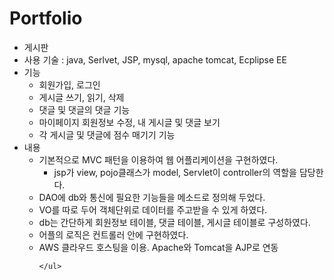 # Portfolio

<ul>
  <li>게시판 </li>
  <li>사용 기술 : java, Serlvet, JSP, mysql, apache tomcat, Ecplipse EE </li>
  <li>기능
    <ul>
      <li>회원가입, 로그인</li>
      <li>게시글 쓰기, 읽기, 삭제</li>
      <li>댓글 및 댓글의 댓글 기능</li>
      <li>마이페이지 회원정보 수정, 내 게시글 및 댓글 보기</li>
      <li>각 게시글 및 댓글에 점수 매기기 기능</li>
    </ul>
  </li>
  <li>내용
    <ul>
      <li>기본적으로 MVC 패턴을 이용하여 웹 어플리케이션을 구현하였다.
        <ul>
          <li>jsp가 view, pojo클래스가 model, Servlet이 controller의 역할을 담당한다. </li>
        </ul>
      </li>
      <li>DAO에 db와 통신에 필요한 기능들을 메소드로 정의해 두었다. </li>
      <li>VO를 따로 두어 객체단위로 데이터를 주고받을 수 있게 하였다.</li>
      <li>db는 간단하게 회원정보 테이블, 댓글 테이블, 게시글 테이블로 구성하였다. </li>
      <li>어플의 로직은 컨트롤러 안에 구현하였다. </li>
      <li>AWS 클라우드 호스팅을 이용. Apache와 Tomcat을 AJP로 연동 </li>
    
    </ul>
  </li>

  
</ul>


